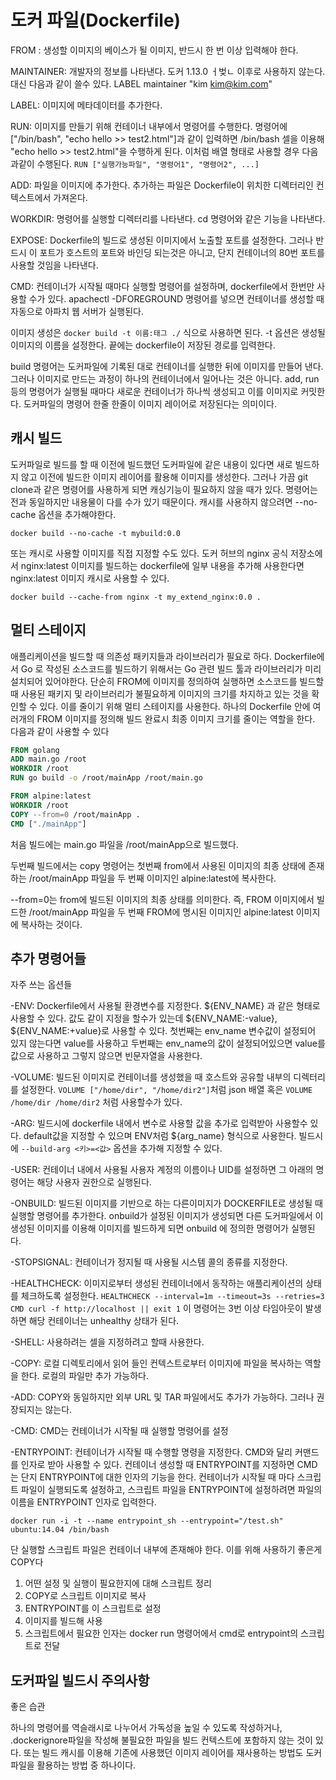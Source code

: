 # 도커 파일(Dockerfile)

FROM : 생성할 이미지의 베이스가 될 이미지, 반드시 한 번 이상 입력해야 한다.

MAINTAINER: 개발자의 정보를 나타낸다. 도커 1.13.0 ㅓ벚ㄴ 이후로 사용하지 않는다. 대신 다음과 같이 쓸수 있다. LABEL maintainer "kim <kim@kim.com>"

LABEL: 이미지에 메타데이터를 추가한다. 

RUN: 이미지를 만들기 위해 컨테이너 내부에서 명령어를 수행한다.  명령어에 ["/bin/bash", "echo hello >> test2.html"]과 같이 입력하면 /bin/bash 셀을 이용해 "echo hello >> test2.html"을 수행하게 된다. 이처럼 배열 형태로 사용할 경우 다음과같이 수행된다. `RUN ["실행가능파일", "명령어1", "명령어2", ...]`

ADD: 파일을 이미지에 추가한다. 추가하는 파일은 Dockerfile이 위치한 디렉터리인 컨텍스트에서 가져온다.

WORKDIR: 명령어를 실행할 디렉터리를 나타낸다. cd 명령어와 같은 기능을 나타낸다.

EXPOSE: Dockerfile의 빌드로 생성된 이미지에서 노출할 포트를 설정한다. 그러나 반드시 이 포트가 호스트의 포트와 바인딩 되는것은 아니고, 단지 컨테이너의 80번 포트를 사용할 것임을 나타낸다.

CMD: 컨테이너가 시작될 때마다 실행할 명령어를 설정하며, dockerfile에서 한번만 사용할 수가 있다. apachectl -DFOREGROUND 명령어를 넣으면 컨테이너를 생성할 때 자동으로 아파치 웹 서버가 실행된다.

이미지 생성은 `docker build -t 이름:태그 ./` 식으로 사용하면 된다. -t 옵션은 생성될 이미지의 이름을 설정한다. 끝에는 dockerfile이 저장된 경로를 입력한다.

build 명령어는 도커파일에 기록된 대로 컨테이너를 실행한 뒤에 이미지를 만들어 낸다. 그러나 이미지로 만드는 과정이 하나의 컨테이너에서 일어나는 것은 아니다. add, run 등의 명령어가 실행될 때마다 새로운 컨테이너가 하나씩 생성되고 이를 이미지로 커밋한다. 도커파일의 명령어 한줄 한줄이 이미지 레이어로 저장된다는 의미이다.



## 캐시 빌드

도커파일로 빌드를 할 때 이전에 빌드했던 도커파일에 같은 내용이 있다면 새로 빌드하지 않고 이전에 빌드한 이미지 레이어를 활용해 이미지를 생성한다. 그러나 가끔 git clone과 같은 명령어를 사용하게 되면 캐싱기능이 필요하지 않을 때가 있다. 명령어는 전과 동일하지만 내용물이 다를 수가 있기 때문이다. 캐시를 사용하지 않으려면 --no-cache 옵션을 추가해야한다.

`docker build --no-cache -t mybuild:0.0`

또는 캐시로 사용할 이미지를 직접 지정할 수도 있다. 도커 허브의 nginx 공식 저장소에서 nginx:latest 이미지를 빌드하는 dockerfile에 일부 내용을 추가해 사용한다면 nginx:latest 이미지 캐시로 사용할 수 있다.

`docker build --cache-from nginx -t my_extend_nginx:0.0 .`



## 멀티 스테이지

애플리케이션을 빌드할 때 의존성 패키지들과 라이브러리가 필요로 하다. Dockerfile에서 Go 로 작성된 소스코드를 빌드하기 위해서는 Go 관련 빌드 툴과 라이브러리가 미리 설치되어 있어야한다. 단순히 FROM에 이미지를 정의하여 실행하면 소스코드를 빌드할 때 사용된 패키지 및 라이브러리가 불필요하게 이미지의 크기를 차지하고 있는 것을 확인할 수 있다. 이를 줄이기 위해 멀티 스테이지를 사용한다. 하나의 Dockerfile 안에 여러개의 FROM 이미지를 정의해 빌드 완료시 최종 이미지 크기를 줄이는 역할을 한다. 다음과 같이 사용할 수 있다

```dockerfile
FROM golang
ADD main.go /root
WORKDIR /root
RUN go build -o /root/mainApp /root/main.go

FROM alpine:latest
WORKDIR /root
COPY --from=0 /root/mainApp .
CMD ["./mainApp"]
```

처음 빌드에는 main.go 파일을 /root/mainApp으로 빌드했다.

두번째 빌드에서는 copy 명령어는 첫번째 from에서 사용된 이미지의 최종 상태에 존재하는 /root/mainApp 파일을 두 번째 이미지인 alpine:latest에 복사한다.

--from=0는 from에 빌드된 이미지의 최종 상태를 의미한다. 즉, FROM 이미지에서 빌드한 /root/mainApp 파일을 두 번째 FROM에 명시된 이미지인 alpine:latest 이미지에 복사하는 것이다.



## 추가 명령어들

자주 쓰는 옵션들

-ENV: Dockerfile에서 사용될 환경변수를 지정한다. ${ENV_NAME} 과 같은 형태로 사용할 수 있다. 값도 같이 지정을 할수가 있는데 ${ENV_NAME:-value}, ${ENV_NAME:+value}로 사용할 수 있다. 첫번째는 env_name 변수값이 설정되어 있지 않는다면 value를 사용하고 두번째는 env_name의 값이 설정되어있으면 value를 값으로 사용하고 그렇지 않으면 빈문자열을 사용한다.

-VOLUME: 빌드된 이미지로 컨테이너를 생성했을 때 호스트와 공유할 내부의 디렉터리를 설정한다. `VOLUME ["/home/dir", "/home/dir2"]`처럼 json 배열 혹은 `VOLUME /home/dir /home/dir2` 처럼 사용할수가 있다.

-ARG: 빌드시에 dockerfile 내에서 변수로 사용할 값을 추가로 입력받아 사용할수 있다. default값을 지정할 수 있으며 ENV처럼 ${arg_name} 형식으로 사용한다. 빌드시에 `--build-arg <키>=<값>` 옵션을 추가해 지정할 수 있다.

-USER: 컨테이너 내에서 사용될 사용자 계정의 이름이나 UID를 설정하면 그 아래의 명령어는 해당 사용자 권한으로 실행된다.

-ONBUILD: 빌드된 이미지를 기반으로 하는 다른이미지가 DOCKERFILE로 생성될 때 실행할 명령어를 추가한다. onbuild가 설정된 이미지가 생성되면 다른 도커파일에서 이 생성된 이미지를 이용해 이미지를 빌드하게 되면 onbuild 에 정의한 명령어가 실행된다.

-STOPSIGNAL: 컨테이너가 정지될 때 사용될 시스템 콜의 종류를 지정한다.

-HEALTHCHECK: 이미지로부터 생성된 컨테이너에서 동작하는 애플리케이션의 상태를 체크하도록 설정한다. `HEALTHCHECK --interval=1m --timeout=3s --retries=3 CMD curl -f http://localhost || exit 1` 이 명령어는 3번 이상 타임아웃이 발생하면 해당 컨테이너는 unhealthy 상태가 된다.

-SHELL: 사용하려는 셀을 지정하려고 할때 사용한다.

-COPY: 로컬 디렉토리에서 읽어 들인 컨텍스트로부터 이미지에 파일을 복사하는 역할을 한다. 로컬의 파일만 추가 가능하다.

-ADD: COPY와 동일하지만 외부 URL 및 TAR 파일에서도 추가가 가능하다. 그러나 권장되지는 않는다.

-CMD: CMD는 컨테이너가 시작될 때 실행할 명령어를 설정

-ENTRYPOINT: 컨테이너가 시작될 때 수행할 명령을 지정한다. CMD와 달리 커맨드를 인자로 받아 사용할 수 있다. 컨테이너 생성할 때 ENTRYPOINT를 지정하면 CMD는 단지 ENTRYPOINT에 대한 인자의 기능을 한다. 컨테이너가 시작될 때 마다 스크립트 파일이 실행되도록 설정하고, 스크립트 파일을 ENTRYPOINT에 설정하려면 파일의 이름을 ENTRYPOINT 인자로 입력한다.

`docker run -i -t --name entrypoint_sh --entrypoint="/test.sh" ubuntu:14.04 /bin/bash`

단 실행할 스크립트 파일은 컨테이너 내부에 존재해야 한다. 이를 위해 사용하기 좋은게 COPY다

1. 어떤 설정 및 실행이 필요한지에 대해 스크립트 정리
2. COPY로 스크립트 이미지로 복사
3. ENTRYPOINT를 이 스크립트로 설정
4. 이미지를 빌드해 사용
5. 스크립트에서 필요한 인자는 docker run 명령어에서 cmd로 entrypoint의 스크립트로 전달



## 도커파일 빌드시 주의사항

좋은 습관

하나의 명령어를 역슬래시로 나누어서 가독성을 높일 수 있도록 작성하거나, .dockerignore파일을 작성해 불필요한 파일을 빌드 컨텍스트에 포함하지 않는 것이 있다. 또는 빌드 캐시를 이용해 기존에 사용했던 이미지 레이어를 재사용하는 방법도 도커파일을 활용하는 방법 중 하나이다.